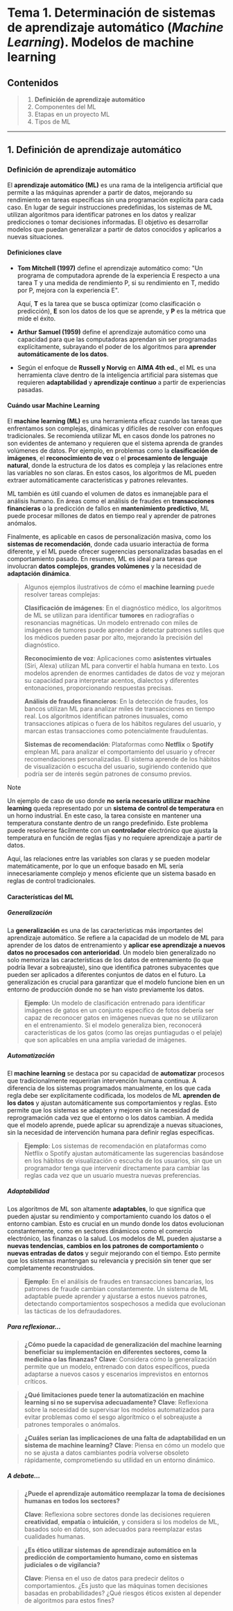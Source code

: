 # Tema 1. Determinación de sistemas de aprendizaje automático (*Machine Learning*). Modelos de machine learning

## Contenidos

> 1. **Definición de aprendizaje automático**
> 2. Componentes del ML
> 3. Etapas en un proyecto ML
> 4. Tipos de ML
>

---

## 1. Definición de aprendizaje automático

### Definición de aprendizaje automático

El **aprendizaje automático (ML)** es una rama de la inteligencia artificial que permite a las máquinas aprender a partir de datos, mejorando su rendimiento en tareas específicas sin una programación explícita para cada caso. En lugar de seguir instrucciones predefinidas, los sistemas de ML utilizan algoritmos para identificar patrones en los datos y realizar predicciones o tomar decisiones informadas. El objetivo es desarrollar modelos que puedan generalizar a partir de datos conocidos y aplicarlos a nuevas situaciones.

#### Definiciones clave

- **Tom Mitchell (1997)** define el aprendizaje automático como: "Un programa de computadora aprende de la experiencia E respecto a una tarea T y una medida de rendimiento P, si su rendimiento en T, medido por P, mejora con la experiencia E".
  
  Aquí, **T** es la tarea que se busca optimizar (como clasificación o predicción), **E** son los datos de los que se aprende, y **P** es la métrica que mide el éxito.

- **Arthur Samuel (1959)** define el aprendizaje automático como una capacidad para que las computadoras aprendan sin ser programadas explícitamente, subrayando el poder de los algoritmos para **aprender automáticamente de los datos**.

- Según el enfoque de **Russell y Norvig** en **AIMA 4th ed.**, el ML es una herramienta clave dentro de la inteligencia artificial para sistemas que requieren **adaptabilidad** y **aprendizaje continuo** a partir de experiencias pasadas.

#### Cuándo usar Machine Learning

El **machine learning (ML)** es una herramienta eficaz cuando las tareas que enfrentamos son complejas, dinámicas y difíciles de resolver con enfoques tradicionales. Se recomienda utilizar ML en casos donde los patrones no son evidentes de antemano y requieren que el sistema aprenda de grandes volúmenes de datos. Por ejemplo, en problemas como la **clasificación de imágenes**, el **reconocimiento de voz** o el **procesamiento de lenguaje natural**, donde la estructura de los datos es compleja y las relaciones entre las variables no son claras. En estos casos, los algoritmos de ML pueden extraer automáticamente características y patrones relevantes.

ML también es útil cuando el volumen de datos es inmanejable para el análisis humano. En áreas como el análisis de fraudes en **transacciones financieras** o la predicción de fallos en **mantenimiento predictivo**, ML puede procesar millones de datos en tiempo real y aprender de patrones anómalos. 

Finalmente, es aplicable en casos de personalización masiva, como los **sistemas de recomendación**, donde cada usuario interactúa de forma diferente, y el ML puede ofrecer sugerencias personalizadas basadas en el comportamiento pasado. En resumen, ML es ideal para tareas que involucran **datos complejos**, **grandes volúmenes** y la necesidad de **adaptación dinámica**.

> Algunos ejemplos ilustrativos de cómo el **machine learning** puede resolver tareas complejas:
>
> **Clasificación de imágenes**: En el diagnóstico médico, los algoritmos de ML se utilizan para identificar **tumores** en radiografías o resonancias magnéticas. Un modelo entrenado con miles de imágenes de tumores puede aprender a detectar patrones sutiles que los médicos pueden pasar por alto, mejorando la precisión del diagnóstico.
>
> **Reconocimiento de voz**: Aplicaciones como **asistentes virtuales** (Siri, Alexa) utilizan ML para convertir el habla humana en texto. Los modelos aprenden de enormes cantidades de datos de voz y mejoran su capacidad para interpretar acentos, dialectos y diferentes entonaciones, proporcionando respuestas precisas.
>
> **Análisis de fraudes financieros**: En la detección de fraudes, los bancos utilizan ML para analizar miles de transacciones en tiempo real. Los algoritmos identifican patrones inusuales, como transacciones atípicas o fuera de los hábitos regulares del usuario, y marcan estas transacciones como potencialmente fraudulentas.
>
> **Sistemas de recomendación**: Plataformas como **Netflix** o **Spotify** emplean ML para analizar el comportamiento del usuario y ofrecer recomendaciones personalizadas. El sistema aprende de los hábitos de visualización o escucha del usuario, sugiriendo contenido que podría ser de interés según patrones de consumo previos.

> [!NOTE]
>
> Un ejemplo de caso de uso donde **no sería necesario utilizar machine learning** queda representado por un **sistema de control de temperatura** en un horno industrial. En este caso, la tarea consiste en mantener una temperatura constante dentro de un rango predefinido. Este problema puede resolverse fácilmente con un **controlador** electrónico que ajusta la temperatura en función de reglas fijas y no requiere aprendizaje a partir de datos.
>
> Aquí, las relaciones entre las variables son claras y se pueden modelar matemáticamente, por lo que un enfoque basado en ML sería innecesariamente complejo y menos eficiente que un sistema basado en reglas de control tradicionales.

#### Características del ML

##### Generalización

La **generalización** es una de las características más importantes del aprendizaje automático. Se refiere a la capacidad de un modelo de ML para aprender de los datos de entrenamiento y **aplicar ese aprendizaje a nuevos datos no procesados con anterioridad**. Un modelo bien generalizado no solo memoriza las características de los datos de entrenamiento (lo que podría llevar a sobreajuste), sino que identifica patrones subyacentes que pueden ser aplicados a diferentes conjuntos de datos en el futuro. La generalización es crucial para garantizar que el modelo funcione bien en un entorno de producción donde no se han visto previamente los datos.

> **Ejemplo**: Un modelo de clasificación entrenado para identificar imágenes de gatos en un conjunto específico de fotos debería ser capaz de reconocer gatos en imágenes nuevas que no se utilizaron en el entrenamiento. Si el modelo generaliza bien, reconocerá características de los gatos (como las orejas puntiagudas o el pelaje) que son aplicables en una amplia variedad de imágenes.

##### Automatización

El **machine learning** se destaca por su capacidad de **automatizar** procesos que tradicionalmente requerirían intervención humana continua. A diferencia de los sistemas programados manualmente, en los que cada regla debe ser explícitamente codificada, los modelos de ML **aprenden de los datos** y ajustan automáticamente sus comportamientos y reglas. Esto permite que los sistemas se adapten y mejoren sin la necesidad de reprogramación cada vez que el entorno o los datos cambian. A medida que el modelo aprende, puede aplicar su aprendizaje a nuevas situaciones, sin la necesidad de intervención humana para definir reglas específicas.

> **Ejemplo**: Los sistemas de recomendación en plataformas como Netflix o Spotify ajustan automáticamente las sugerencias basándose en los hábitos de visualización o escucha de los usuarios, sin que un programador tenga que intervenir directamente para cambiar las reglas cada vez que un usuario muestra nuevas preferencias.

##### Adaptabilidad

Los algoritmos de ML son altamente **adaptables**, lo que significa que pueden ajustar su rendimiento y comportamiento cuando los datos o el entorno cambian. Esto es crucial en un mundo donde los datos evolucionan constantemente, como en sectores dinámicos como el comercio electrónico, las finanzas o la salud. Los modelos de ML pueden ajustarse a **nuevas tendencias**, **cambios en los patrones de comportamiento** o **nuevas entradas de datos** y seguir mejorando con el tiempo. Esto permite que los sistemas mantengan su relevancia y precisión sin tener que ser completamente reconstruidos.

> **Ejemplo**: En el análisis de fraudes en transacciones bancarias, los patrones de fraude cambian constantemente. Un sistema de ML adaptable puede aprender y ajustarse a estos nuevos patrones, detectando comportamientos sospechosos a medida que evolucionan las tácticas de los defraudadores.

##### Para reflexionar...

> **¿Cómo puede la capacidad de generalización del machine learning beneficiar su implementación en diferentes sectores, como la medicina o las finanzas?**
> **Clave**: Considera cómo la generalización permite que un modelo, entrenado con datos específicos, pueda adaptarse a nuevos casos y escenarios imprevistos en entornos críticos.

> **¿Qué limitaciones puede tener la automatización en machine learning si no se supervisa adecuadamente?**
> **Clave**: Reflexiona sobre la necesidad de supervisar los modelos automatizados para evitar problemas como el sesgo algorítmico o el sobreajuste a patrones temporales o anómalos.

> **¿Cuáles serían las implicaciones de una falta de adaptabilidad en un sistema de machine learning?**
> **Clave**: Piensa en cómo un modelo que no se ajusta a datos cambiantes podría volverse obsoleto rápidamente, comprometiendo su utilidad en un entorno dinámico.

##### A debate…

> **¿Puede el aprendizaje automático reemplazar la toma de decisiones humanas en todos los sectores?**  
>
> **Clave**: Reflexiona sobre sectores donde las decisiones requieren **creatividad**, **empatía** o **intuición**, y considera si los modelos de ML, basados solo en datos, son adecuados para reemplazar estas cualidades humanas.

> **¿Es ético utilizar sistemas de aprendizaje automático en la predicción de comportamiento humano, como en sistemas judiciales o de vigilancia?**
>
> **Clave**: Piensa en el uso de datos para predecir delitos o comportamientos. ¿Es justo que las máquinas tomen decisiones basadas en probabilidades? ¿Qué riesgos éticos existen al depender de algoritmos para estos fines?


